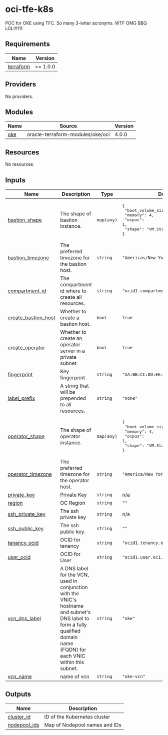 # oci-tfe-k8s
POC for OKE using TFC. So many 3-letter acronyms. WTF OMG BBQ LOL!!!111

<!--- BEGIN_TF_DOCS --->
## Requirements

| Name | Version |
|------|---------|
| <a name="requirement_terraform"></a> [terraform](#requirement\_terraform) | >= 1.0.0 |

## Providers

No providers.

## Modules

| Name | Source | Version |
|------|--------|---------|
| <a name="module_oke"></a> [oke](#module\_oke) | oracle-terraform-modules/oke/oci | 4.0.0 |

## Resources

No resources.

## Inputs

| Name | Description | Type | Default | Required |
|------|-------------|------|---------|:--------:|
| <a name="input_bastion_shape"></a> [bastion\_shape](#input\_bastion\_shape) | The shape of bastion instance. | `map(any)` | <pre>{<br>  "boot_volume_size": 50,<br>  "memory": 4,<br>  "ocpus": 1,<br>  "shape": "VM.Standard.E3.Flex"<br>}</pre> | no |
| <a name="input_bastion_timezone"></a> [bastion\_timezone](#input\_bastion\_timezone) | The preferred timezone for the bastion host. | `string` | `"Americas/New York"` | no |
| <a name="input_compartment_id"></a> [compartment\_id](#input\_compartment\_id) | The compartment id where to create all resources. | `string` | `"ocid1.compartment.oc1..1234567890"` | no |
| <a name="input_create_bastion_host"></a> [create\_bastion\_host](#input\_create\_bastion\_host) | Whether to create a bastion host. | `bool` | `true` | no |
| <a name="input_create_operator"></a> [create\_operator](#input\_create\_operator) | Whether to create an operator server in a private subnet. | `bool` | `true` | no |
| <a name="input_fingerprint"></a> [fingerprint](#input\_fingerprint) | Key fingerprint | `string` | `"AA:BB:CC:DD:EE:FF"` | no |
| <a name="input_label_prefix"></a> [label\_prefix](#input\_label\_prefix) | A string that will be prepended to all resources. | `string` | `"none"` | no |
| <a name="input_operator_shape"></a> [operator\_shape](#input\_operator\_shape) | The shape of operator instance. | `map(any)` | <pre>{<br>  "boot_volume_size": 50,<br>  "memory": 4,<br>  "ocpus": 1,<br>  "shape": "VM.Standard.E3.Flex"<br>}</pre> | no |
| <a name="input_operator_timezone"></a> [operator\_timezone](#input\_operator\_timezone) | The preferred timezone for the operator host. | `string` | `"America/New York"` | no |
| <a name="input_private_key"></a> [private\_key](#input\_private\_key) | Private Key | `string` | n/a | yes |
| <a name="input_region"></a> [region](#input\_region) | OC Region | `string` | `""` | no |
| <a name="input_ssh_private_key"></a> [ssh\_private\_key](#input\_ssh\_private\_key) | The ssh private key | `string` | n/a | yes |
| <a name="input_ssh_public_key"></a> [ssh\_public\_key](#input\_ssh\_public\_key) | The ssh public key. | `string` | `""` | no |
| <a name="input_tenancy_ocid"></a> [tenancy\_ocid](#input\_tenancy\_ocid) | OCID for tenancy | `string` | `"ocid1.tenancy.oc1..1234567890"` | no |
| <a name="input_user_ocid"></a> [user\_ocid](#input\_user\_ocid) | OCID for User | `string` | `"ocid1.user.oc1..1234567890"` | no |
| <a name="input_vcn_dns_label"></a> [vcn\_dns\_label](#input\_vcn\_dns\_label) | A DNS label for the VCN, used in conjunction with the VNIC's hostname and subnet's DNS label to form a fully qualified domain name (FQDN) for each VNIC within this subnet. | `string` | `"oke"` | no |
| <a name="input_vcn_name"></a> [vcn\_name](#input\_vcn\_name) | name of vcn | `string` | `"oke-vcn"` | no |

## Outputs

| Name | Description |
|------|-------------|
| <a name="output_cluster_id"></a> [cluster\_id](#output\_cluster\_id) | ID of the Kubernetes cluster |
| <a name="output_nodepool_ids"></a> [nodepool\_ids](#output\_nodepool\_ids) | Map of Nodepool names and IDs |

<!--- END_TF_DOCS --->